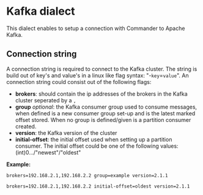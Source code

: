 # Kafka dialect

This dialect enables to setup a connection with Commander to Apache Kafka.

## Connection string

A connection string is required to connect to the Kafka cluster.
The string is build out of key's and value's in a linux like flag syntax: "-`key`=`value`".
An connection string could consist out of the following flags:

- **brokers**: should contain the ip addresses of the brokers in the Kafka cluster seperated by a `,`
- **group** *optional*: the Kafka consumer group used to consume messages, when defined is a new consumer group set-up and is the latest marked offset stored. When no group is defined/given is a partition consumer created.
- **version**: the Kafka version of the cluster
- **initial-offset**: the initial offset used when setting up a partition consumer. The initial offset could be one of the following values: (int)0.../"newest"/"oldest"

**Example:**

```
brokers=192.168.2.1,192.168.2.2 group=example version=2.1.1
```

```
brokers=192.168.2.1,192.168.2.2 initial-offset=oldest version=2.1.1
```